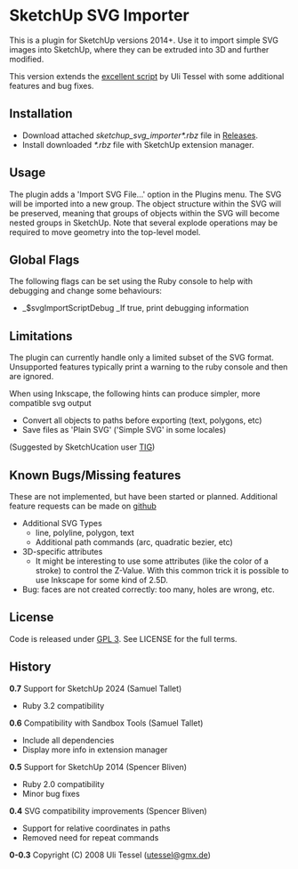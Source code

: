 SketchUp SVG Importer
=====================

This is a plugin for SketchUp versions 2014+. Use it to import simple SVG images
into SketchUp, where they can be extruded into 3D and further modified.

This version extends the [excellent script](http://rhin.crai.archi.fr/rld/plugin_details.php?id=435)
by Uli Tessel with some additional features and bug fixes.

## Installation

* Download attached _sketchup_svg_importer*.rbz_ file in [Releases](https://github.com/SamuelTallet/sketchup_svg_importer/releases).
* Install downloaded _*.rbz_ file with SketchUp extension manager.

## Usage

The plugin adds a 'Import SVG File...' option in the Plugins menu. The SVG will
be imported into a new group. The object structure within the SVG will be
preserved, meaning that groups of objects within the SVG will become nested
groups in SketchUp. Note that several explode operations may be required to
move geometry into the top-level model.

## Global Flags

The following flags can be set using the Ruby console to help with debugging
and change some behaviours:

* _$svgImportScriptDebug _If true, print debugging information

## Limitations

The plugin can currently handle only a limited subset of the SVG format.
Unsupported features typically print a warning to the ruby console and then are
ignored.

When using Inkscape, the following hints can produce simpler, more compatible
svg output

* Convert all objects to paths before exporting (text, polygons, etc)
* Save files as 'Plain SVG' ('Simple SVG' in some locales)

(Suggested by SketchUcation user [TIG](http://sketchucation.com/forums/viewtopic.php?f=180&t=13475))

## Known Bugs/Missing features

These are not implemented, but have been started or planned. Additional feature
requests can be made on
[github](https://github.com/sbliven/sketchup_svg_importer/issues)

* Additional SVG Types
  * line, polyline, polygon, text
  * Additional path commands (arc, quadratic bezier, etc)
* 3D-specific attributes
  * It might be interesting to use some attributes (like the color of a stroke) to
    control the Z-Value. With this common trick it is possible to use Inkscape
    for some kind of 2.5D.
* Bug: faces are not created correctly: too many, holes are wrong, etc.

## License

Code is released under [GPL 3](http://www.gnu.org/licenses). See LICENSE for
the full terms.

## History

**0.7**
Support for SketchUp 2024 (Samuel Tallet)
* Ruby 3.2 compatibility

**0.6**
Compatibility with Sandbox Tools (Samuel Tallet)
* Include all dependencies
* Display more info in extension manager

**0.5**
Support for SketchUp 2014 (Spencer Bliven)
* Ruby 2.0 compatibility
* Minor bug fixes

**0.4**
SVG compatibility improvements (Spencer Bliven)
* Support for relative coordinates in paths
* Removed need for repeat commands

**0-0.3**
Copyright (C) 2008 Uli Tessel (utessel@gmx.de)
